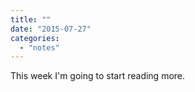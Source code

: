 ```yaml
---
title: ""
date: "2015-07-27"
categories: 
  - "notes"
---
```


This week I'm going to start reading more.
